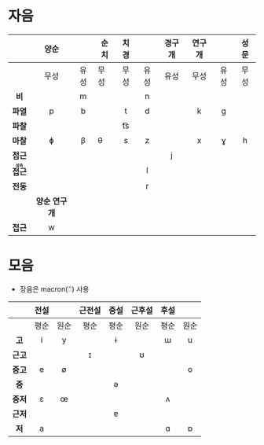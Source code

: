 # 자음
|                                             |      양순       |      | 순치 | 치경  |      | 경구개 | 연구개 |      | 성문 |
|:-------------------------------------------:|:---------------:|:----:| ---- |:-----:|:----:|:------:|:------:|:----:|:----:|
|                                             |      무성       | 유성 | 무성 | 무성  | 유성 |  유성  |  무성  | 유성 | 무성 |
|                   **비**                    |                 | m  |      |       | n  |        |        |      |      |
|                  **파열**                   |       p       | b  |      |  t  | d  |        |  k   | ɡ  |      |
|                  **파찰**                   |                 |      |      | t͡s |      |        |        |      |      |
|                  **마찰**                   |       ɸ       | β  | θ  |  s  | z  |        |  x   | ɣ  |  h   |
|                  **접근**                   |                 |      |      |       |      |  j   |        |      |      |
| **<ruby><rb>접근</rb><rt>설측</rt></ruby>** |                 |      |      |       | l  |        |        |      |      |
|                  **전동**                   |                 |      |      |       | r  |        |        |      |      |
|                                             | **양순 연구개** |      |      |       |      |        |        |      |      |
|                  **접근**                   |       w       |      |      |       |      |        |        |      |      |

# 모음
* 장음은 macron(◌̄) 사용

|          | 전설 |      | 근전설 | 중설 | 근후설 | 후설 |      |
|:--------:|:----:|:----:|:------:|:----:|:------:|:----:|:----:|
|          | 평순 | 원순 |  평순  | 평순 |  원순  | 평순 | 원순 |
|  **고**  | i  | y  |        | ɨ  |        | ɯ  | u  |
| **근고** |      |      |  ɪ   |      |  ʊ   |      |      |
| **중고** | e  | ø  |        |      |        |      | o  |
|  **중**  |      |      |        | ə  |        |      |      |
| **중저** | ɛ  | œ  |        |      |        | ʌ  |      |
| **근저** |      |      |        | ɐ  |        |      |      |
|  **저**  | a  |      |        |      |        | ɑ  | ɒ  |
